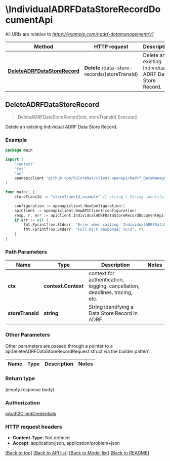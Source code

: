 # \IndividualADRFDataStoreRecordDocumentApi

All URIs are relative to *https://example.com/nadrf-datamanagement/v1*

Method | HTTP request | Description
------------- | ------------- | -------------
[**DeleteADRFDataStoreRecord**](IndividualADRFDataStoreRecordDocumentApi.md#DeleteADRFDataStoreRecord) | **Delete** /data-store-records/{storeTransId} | Delete an existing Individual ADRF Data Store Record.



## DeleteADRFDataStoreRecord

> DeleteADRFDataStoreRecord(ctx, storeTransId).Execute()

Delete an existing Individual ADRF Data Store Record.

### Example

```go
package main

import (
    "context"
    "fmt"
    "os"
    openapiclient "github.com/5GCoreNet/client-openapi/Nadrf_DataManagement"
)

func main() {
    storeTransId := "storeTransId_example" // string | String identifying a Data Store Record in ADRF.

    configuration := openapiclient.NewConfiguration()
    apiClient := openapiclient.NewAPIClient(configuration)
    resp, r, err := apiClient.IndividualADRFDataStoreRecordDocumentApi.DeleteADRFDataStoreRecord(context.Background(), storeTransId).Execute()
    if err != nil {
        fmt.Fprintf(os.Stderr, "Error when calling `IndividualADRFDataStoreRecordDocumentApi.DeleteADRFDataStoreRecord``: %v\n", err)
        fmt.Fprintf(os.Stderr, "Full HTTP response: %v\n", r)
    }
}
```

### Path Parameters


Name | Type | Description  | Notes
------------- | ------------- | ------------- | -------------
**ctx** | **context.Context** | context for authentication, logging, cancellation, deadlines, tracing, etc.
**storeTransId** | **string** | String identifying a Data Store Record in ADRF. | 

### Other Parameters

Other parameters are passed through a pointer to a apiDeleteADRFDataStoreRecordRequest struct via the builder pattern


Name | Type | Description  | Notes
------------- | ------------- | ------------- | -------------


### Return type

 (empty response body)

### Authorization

[oAuth2ClientCredentials](../README.md#oAuth2ClientCredentials)

### HTTP request headers

- **Content-Type**: Not defined
- **Accept**: application/json, application/problem+json

[[Back to top]](#) [[Back to API list]](../README.md#documentation-for-api-endpoints)
[[Back to Model list]](../README.md#documentation-for-models)
[[Back to README]](../README.md)

